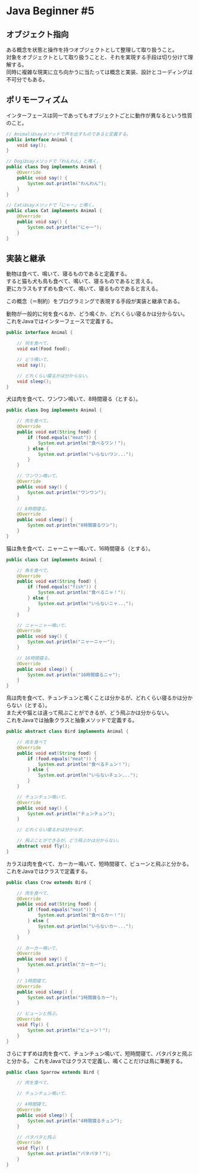 # Java Beginner #5

## オブジェクト指向
ある概念を状態と操作を持つオブジェクトとして整理して取り扱うこと。  
対象をオブジェクトとして取り扱うことと、それを実現する手段は切り分けて理解する。  
同時に複雑な現実に立ち向かうに当たっては概念と実装、設計とコーディングは不可分でもある。

## ポリモーフィズム
インターフェースは同一であってもオブジェクトごとに動作が異なるという性質のこと。

```java
// Animalはsayメソッドで声を出すものであると定義する。
public interface Animal {
    void say();
}

// Dogはsayメソッドで「わんわん」と鳴く。
public class Dog implements Animal {
    @Override
    public void say() {
        System.out.println("わんわん");
    }
}

// Catはsayメソッドで「にゃー」と鳴く。
public class Cat implements Animal {
    @Override
    public void say() {
        System.out.println("にゃー");
    }
}
```

## 実装と継承
動物は食べて、鳴いて、寝るものであると定義する。  
すると猫も犬も鳥も食べて、鳴いて、寝るものであると言える。  
更にカラスもすずめも食べて、鳴いて、寝るものであると言える。

この概念（＝制約）をプログラミングで表現する手段が実装と継承である。

動物が一般的に何を食べるか、どう鳴くか、どれくらい寝るかは分からない。  
これをJavaではインターフェースで定義する。

```java
public interface Animal {

    // 何を食べて、
    void eat(Food food);

    // どう鳴いて、
    void say();

    // どれくらい寝るかは分からない。
    void sleep();
}
```

犬は肉を食べて、ワンワン鳴いて、8時間寝る（とする）。

```java
public class Dog implements Animal {

    // 肉を食べて、
    @Override
    public void eat(String food) {
        if (food.equals("meat")) {
            System.out.println("食べるワン！");
        } else {
            System.out.println("いらないワン...");
        }
    }

    // ワンワン鳴いて、
    @Override
    public void say() {
        System.out.println("ワンワン");
    }

    // 8時間寝る。
    @Override
    public void sleep() {
        System.out.println("8時間寝るワン");
    }
}
```

猫は魚を食べて、ニャーニャー鳴いて、16時間寝る（とする）。

```java
public class Cat implements Animal {

    // 魚を食べて、
    @Override
    public void eat(String food) {
        if (food.equals("fish")) {
            System.out.println("食べるニャ！");
        } else {
            System.out.println("いらないニャ...");
        }
    }

    // ニャーニャー鳴いて、
    @Override
    public void say() {
        System.out.println("ニャーニャー");
    }

    // 16時間寝る。
    @Override
    public void sleep() {
        System.out.println("16時間寝るニャ");
    }
}
```

鳥は肉を食べて、チュンチュンと鳴くことは分かるが、どれくらい寝るかは分からない（とする）。  
また犬や猫とは違って飛ぶことができるが、どう飛ぶかは分からない。  
これをJavaでは抽象クラスと抽象メソッドで定義する。

```java
public abstract class Bird implements Animal {

    // 肉を食べて
    @Override
    public void eat(String food) {
        if (food.equals("meat")) {
            System.out.println("食べるチュン！");
        } else {
            System.out.println("いらないチュン...");
        }
    }

    // チュンチュン鳴いて、
    @Override
    public void say() {
        System.out.println("チュンチュン");
    }

    // どれくらい寝るかは分からず、

    // 飛ぶことができるが、どう飛ぶかは分からない。
    abstract void fly();
}
```

カラスは肉を食べて、カーカー鳴いて、短時間寝て、ビューンと飛ぶと分かる。  
これをJavaではクラスで定義する。

```java
public class Crow extends Bird {

    // 肉を食べて、
    @Override
    public void eat(String food) {
        if (food.equals("meat")) {
            System.out.println("食べるカー！");
        } else {
            System.out.println("いらないカー...");
        }
    }

    // カーカー鳴いて、
    @Override
    public void say() {
        System.out.println("カーカー");
    }

    // 1時間寝て、
    @Override
    public void sleep() {
        System.out.println("1時間寝るカー");
    }

    // ビューンと飛ぶ。
    @Override
    void fly() {
        System.out.println("ビューン！");
    }
}
```

さらにすずめは肉を食べて、チュンチュン鳴いて、短時間寝て、パタパタと飛ぶと分かる。
これをJavaではクラスで定義し、鳴くことだけは鳥に準拠する。

```java
public class Sparrow extends Bird {

    // 肉を食べて、

    // チュンチュン鳴いて、

    // 4時間寝て、
    @Override
    public void sleep() {
        System.out.println("4時間寝るチュン");
    }

    // パタパタと飛ぶ
    @Override
    void fly() {
        System.out.println("パタパタ！");
    }
}
```
